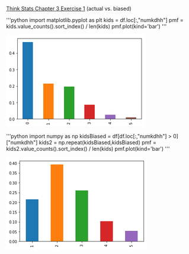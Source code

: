 [Think Stats Chapter 3 Exercise 1](http://greenteapress.com/thinkstats2/html/thinkstats2004.html#toc31) (actual vs. biased)


'''python
import matplotlib.pyplot as plt
kids = df.loc[:,"numkdhh"]
pmf = kids.value_counts().sort_index() / len(kids)
pmf.plot(kind='bar')
'''

![unbiased](https://github.com/lh209/dsp/blob/master/img/3_1.png)

'''python
import numpy as np 
kidsBiased = df[df.loc[:,"numkdhh"] > 0]["numkdhh"]
kids2 = np.repeat(kidsBiased,kidsBiased)
pmf = kids2.value_counts().sort_index() / len(kids)
pmf.plot(kind='bar')
'''

![unbiased](https://github.com/lh209/dsp/blob/master/img/3_2.png)